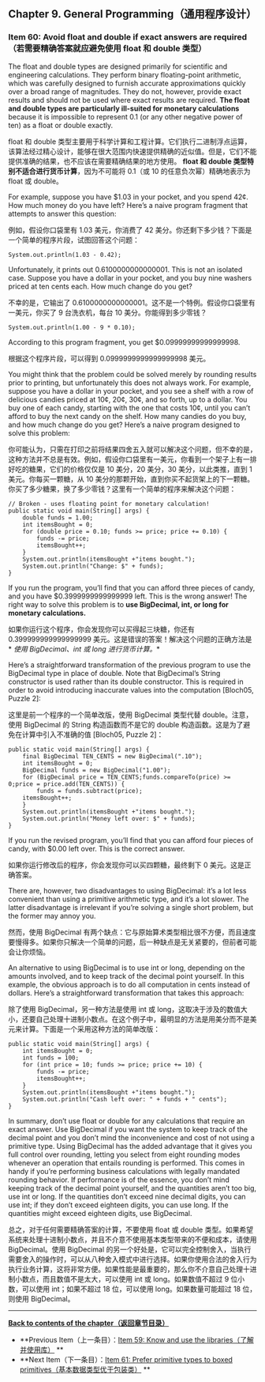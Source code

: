 ## Chapter 9. General Programming（通用程序设计）

### Item 60: Avoid float and double if exact answers are required（若需要精确答案就应避免使用 float 和 double 类型）

The float and double types are designed primarily for scientific and engineering calculations. They perform binary
floating-point arithmetic, which was carefully designed to furnish accurate approximations quickly over a broad range of
magnitudes. They do not, however, provide exact results and should not be used where exact results are required. **The
float and double types are particularly ill-suited for monetary calculations** because it is impossible to represent
0.1 (or any other negative power of ten) as a float or double exactly.

float 和 double 类型主要用于科学计算和工程计算。它们执行二进制浮点运算，该算法经过精心设计，能够在很大范围内快速提供精确的近似值。但是，它们不能提供准确的结果，也不应该在需要精确结果的地方使用。
**float 和 double 类型特别不适合进行货币计算**，因为不可能将 0.1（或 10 的任意负次幂）精确地表示为 float 或 double。

For example, suppose you have $1.03 in your pocket, and you spend 42¢. How much money do you have left? Here’s a naive
program fragment that attempts to answer this question:

例如，假设你口袋里有 1.03 美元，你消费了 42 美分。你还剩下多少钱？下面是一个简单的程序片段，试图回答这个问题：

```
System.out.println(1.03 - 0.42);
```

Unfortunately, it prints out 0.6100000000000001. This is not an isolated case. Suppose you have a dollar in your pocket,
and you buy nine washers priced at ten cents each. How much change do you get?

不幸的是，它输出了 0.6100000000000001。这不是一个特例。假设你口袋里有一美元，你买了 9 台洗衣机，每台 10 美分。你能得到多少零钱？

```
System.out.println(1.00 - 9 * 0.10);
```

According to this program fragment, you get $0.09999999999999998.

根据这个程序片段，可以得到 0.0999999999999999998 美元。

You might think that the problem could be solved merely by rounding results prior to printing, but unfortunately this
does not always work. For example, suppose you have a dollar in your pocket, and you see a shelf with a row of delicious
candies priced at 10¢, 20¢, 30¢, and so forth, up to a dollar. You buy one of each candy, starting with the one that
costs 10¢, until you can’t afford to buy the next candy on the shelf. How many candies do you buy, and how much change
do you get? Here’s a naive program designed to solve this problem:

你可能认为，只需在打印之前将结果四舍五入就可以解决这个问题，但不幸的是，这种方法并不总是有效。例如，假设你口袋里有一美元，你看到一个架子上有一排好吃的糖果，它们的价格仅仅是
10 美分，20 美分，30 美分，以此类推，直到 1 美元。你每买一颗糖，从 10 美分的那颗开始，直到你买不起货架上的下一颗糖。你买了多少糖果，换了多少零钱？这里有一个简单的程序来解决这个问题：

```
// Broken - uses floating point for monetary calculation!
public static void main(String[] args) {
    double funds = 1.00;
    int itemsBought = 0;
    for (double price = 0.10; funds >= price; price += 0.10) {
        funds -= price;
        itemsBought++;
    }
    System.out.println(itemsBought +"items bought.");
    System.out.println("Change: $" + funds);
}
```

If you run the program, you’ll find that you can afford three pieces of candy, and you have $0.3999999999999999 left.
This is the wrong answer! The right way to solve this problem is to **use BigDecimal, int, or long for monetary
calculations.**

如果你运行这个程序，你会发现你可以买得起三块糖，你还有 0.399999999999999999 美元。这是错误的答案！解决这个问题的正确方法是 *
*使用 BigDecimal、int 或 long 进行货币计算。**

Here’s a straightforward transformation of the previous program to use the BigDecimal type in place of double. Note that
BigDecimal’s String constructor is used rather than its double constructor. This is required in order to avoid
introducing inaccurate values into the computation [Bloch05, Puzzle 2]:

这里是前一个程序的一个简单改版，使用 BigDecimal 类型代替 double。注意，使用 BigDecimal 的 String 构造函数而不是它的 double
构造函数。这是为了避免在计算中引入不准确的值 [Bloch05, Puzzle 2]：

```
public static void main(String[] args) {
    final BigDecimal TEN_CENTS = new BigDecimal(".10");
    int itemsBought = 0;
    BigDecimal funds = new BigDecimal("1.00");
    for (BigDecimal price = TEN_CENTS;funds.compareTo(price) >= 0;price = price.add(TEN_CENTS)) {
        funds = funds.subtract(price);
    itemsBought++;
    }
    System.out.println(itemsBought +"items bought.");
    System.out.println("Money left over: $" + funds);
}
```

If you run the revised program, you’ll find that you can afford four pieces of candy, with $0.00 left over. This is the
correct answer.

如果你运行修改后的程序，你会发现你可以买四颗糖，最终剩下 0 美元。这是正确答案。

There are, however, two disadvantages to using BigDecimal: it’s a lot less convenient than using a primitive arithmetic
type, and it’s a lot slower. The latter disadvantage is irrelevant if you’re solving a single short problem, but the
former may annoy you.

然而，使用 BigDecimal 有两个缺点：它与原始算术类型相比很不方便，而且速度要慢得多。如果你只解决一个简单的问题，后一种缺点是无关紧要的，但前者可能会让你烦恼。

An alternative to using BigDecimal is to use int or long, depending on the amounts involved, and to keep track of the
decimal point yourself. In this example, the obvious approach is to do all computation in cents instead of dollars.
Here’s a straightforward transformation that takes this approach:

除了使用 BigDecimal，另一种方法是使用 int 或 long，这取决于涉及的数值大小，还要自己处理十进制小数点。在这个例子中，最明显的方法是用美分而不是美元来计算。下面是一个采用这种方法的简单改版：

```
public static void main(String[] args) {
    int itemsBought = 0;
    int funds = 100;
    for (int price = 10; funds >= price; price += 10) {
        funds -= price;
        itemsBought++;
    }
    System.out.println(itemsBought +"items bought.");
    System.out.println("Cash left over: " + funds + " cents");
}
```

In summary, don’t use float or double for any calculations that require an exact answer. Use BigDecimal if you want the
system to keep track of the decimal point and you don’t mind the inconvenience and cost of not using a primitive type.
Using BigDecimal has the added advantage that it gives you full control over rounding, letting you select from eight
rounding modes whenever an operation that entails rounding is performed. This comes in handy if you’re performing
business calculations with legally mandated rounding behavior. If performance is of the essence, you don’t mind keeping
track of the decimal point yourself, and the quantities aren’t too big, use int or long. If the quantities don’t exceed
nine decimal digits, you can use int; if they don’t exceed eighteen digits, you can use long. If the quantities might
exceed eighteen digits, use BigDecimal.

总之，对于任何需要精确答案的计算，不要使用 float 或 double 类型。如果希望系统来处理十进制小数点，并且不介意不使用基本类型带来的不便和成本，请使用
BigDecimal。使用 BigDecimal
的另一个好处是，它可以完全控制舍入，当执行需要舍入的操作时，可以从八种舍入模式中进行选择。如果你使用合法的舍入行为执行业务计算，这将非常方便。如果性能是最重要的，那么你不介意自己处理十进制小数点，而且数值不是太大，可以使用
int 或 long。如果数值不超过 9 位小数，可以使用 int；如果不超过 18 位，可以使用 long。如果数量可能超过 18 位，则使用
BigDecimal。

---
**[Back to contents of the chapter（返回章节目录）](../Chapter-9/Chapter-9-Introduction.md)**

- **Previous
  Item（上一条目）：[Item 59: Know and use the libraries（了解并使用库）](../Chapter-9/Chapter-9-Item-59-Know-and-use-the-libraries.md)
  **
- **Next
  Item（下一条目）：[Item 61: Prefer primitive types to boxed primitives（基本数据类型优于包装类）](../Chapter-9/Chapter-9-Item-61-Prefer-primitive-types-to-boxed-primitives.md)
  **
